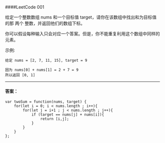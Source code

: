 ####LeetCode 001

给定一个整数数组 nums 和一个目标值 target，请你在该数组中找出和为目标值的那 两个 整数，并返回他们的数组下标。

你可以假设每种输入只会对应一个答案。但是，你不能重复利用这个数组中同样的元素。

示例:



    给定 nums = [2, 7, 11, 15], target = 9
    
    因为 nums[0] + nums[1] = 2 + 7 = 9
    所以返回 [0, 1]


****** 

#### 答案：

    var twoSum = function(nums, target) {
        for(let i = 0; i < nums.length ; i++){
            for(let j = i+1 ; j < nums.length ; j++){
                if (target == nums[j] + nums[i]){
                    return [i,j];
                }
            }
        }
    };
    
